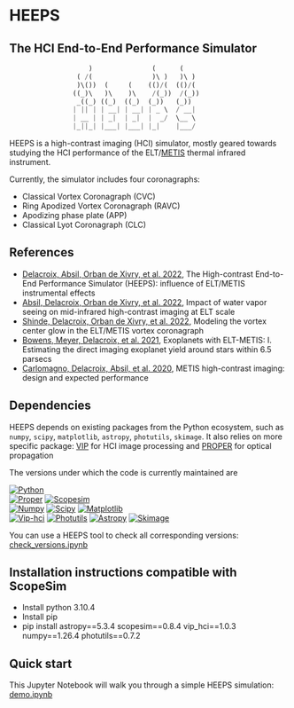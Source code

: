 # HEEPS
## The HCI End-to-End Performance Simulator
```python
				    )               (      (     
				 ( /(               )\ )   )\ )  
				 )\())  (     (    (()/(  (()/(  
				((_)\   )\    )\    /(_))  /(_)) 
				 _((_) ((_)  ((_)  (_))   (_))   
				| || | | __| | __| | _ \  / __|  
				| __ | | _|  | _|  |  _/  \__ \  
				|_||_| |___| |___| |_|    |___/
```
HEEPS is a high-contrast imaging (HCI) simulator, mostly geared towards studying the HCI performance of the ELT/[METIS](https://elt.eso.org/instrument/METIS/) thermal infrared instrument.

Currently, the simulator includes four coronagraphs:
- Classical Vortex Coronagraph (CVC)
- Ring Apodized Vortex Coronagraph (RAVC)
- Apodizing phase plate (APP)
- Classical Lyot Coronagraph (CLC)

## References
- [Delacroix, Absil, Orban de Xivry, et al. 2022](https://www.spiedigitallibrary.org/conference-proceedings-of-spie/12187/121870F/The-High-contrast-End-to-End-Performance-Simulator-HEEPS/10.1117/12.2630341.short), The High-contrast End-to-End Performance Simulator (HEEPS): influence of ELT/METIS instrumental effects
- [Absil, Delacroix, Orban de Xivry, et al. 2022](https://www.spiedigitallibrary.org/conference-proceedings-of-spie/12185/1218511/Impact-of-water-vapor-seeing-on-mid-infrared-high-contrast/10.1117/12.2627972.short), Impact of water vapor seeing on mid-infrared high-contrast imaging at ELT scale
- [Shinde, Delacroix, Orban de Xivry, et al. 2022](https://nanolithography.spiedigitallibrary.org/conference-proceedings-of-spie/12187/121870E/Modeling-the-vortex-center-glow-in-the-ELT-METIS-vortex/10.1117/12.2629855.short), Modeling the vortex center glow in the ELT/METIS vortex coronagraph
- [Bowens, Meyer, Delacroix, et al. 2021](https://www.aanda.org/articles/aa/full_html/2021/09/aa41109-21/aa41109-21.html), Exoplanets with ELT-METIS: I. Estimating the direct imaging exoplanet yield around stars within 6.5 parsecs
- [Carlomagno, Delacroix, Absil, et al. 2020](https://www.spiedigitallibrary.org/journals/Journal-of-Astronomical-Telescopes-Instruments-and-Systems/volume-6/issue-3/035005/METIS-high-contrast-imaging-design-and-expected-performance/10.1117/1.JATIS.6.3.035005.full), METIS high-contrast imaging: design and expected performance

## Dependencies
HEEPS depends on existing packages from the Python ecosystem, such as ``numpy``, ``scipy``, ``matplotlib``, ``astropy``, ``photutils``, ``skimage``.
It also relies on more specific package: [VIP](https://github.com/vortex-exoplanet/VIP) for HCI image processing and [PROPER](https://sourceforge.net/projects/proper-library/files/) for optical propagation

The versions under which the code is currently maintained are

[![Python](https://img.shields.io/badge/Python-3.12.7-brightgreen.svg)]()  
[![Proper](https://img.shields.io/badge/Proper-3.3.3-brightgreen.svg)]()
[![Scopesim](https://img.shields.io/badge/Scopesim-0.10.0-brightgreen.svg)]()  
[![Numpy](https://img.shields.io/badge/Numpy-1.26.4-brightgreen.svg)]()
[![Scipy](https://img.shields.io/badge/Scipy-1.15.0-brightgreen.svg)]()
[![Matplotlib](https://img.shields.io/badge/Matplotlib-3.10.6-brightgreen.svg)]()  
[![Vip-hci](https://img.shields.io/badge/Vip_hci-1.6.2-brightgreen.svg)]()
[![Photutils](https://img.shields.io/badge/Photutils-2.1.0-brightgreen.svg)]()
[![Astropy](https://img.shields.io/badge/Astropy-6.1.7-brightgreen.svg)]()
[![Skimage](https://img.shields.io/badge/Skimage-0.24.0-brightgreen.svg)]()

You can use a HEEPS tool to check all corresponding versions: [check_versions.ipynb](https://github.com/vortex-exoplanet/HEEPS/blob/master/notebooks/check_versions.ipynb)

## Installation instructions compatible with ScopeSim

- Install python 3.10.4
- Install pip
- pip install astropy==5.3.4 scopesim==0.8.4 vip_hci==1.0.3 numpy==1.26.4 photutils==0.7.2


## Quick start
This Jupyter Notebook will walk you through a simple HEEPS simulation: [demo.ipynb](https://github.com/vortex-exoplanet/HEEPS/blob/master/notebooks/demo.ipynb)
